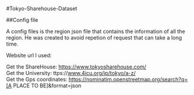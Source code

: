 #Tokyo-Sharehouse-Dataset

##Config file

A config files is the region json file that contains the information of all the region.
He was created to avoid repetion of request that can take a long time.

Website url I used:

Get the ShareHouse: https://www.tokyosharehouse.com/
<br>
Get the University: ttps://www.4icu.org/jp/tokyo/a-z/
<br>
Get the Gps coordinates: https://nominatim.openstreetmap.org/search?q=[A PLACE TO BE]&format=json
